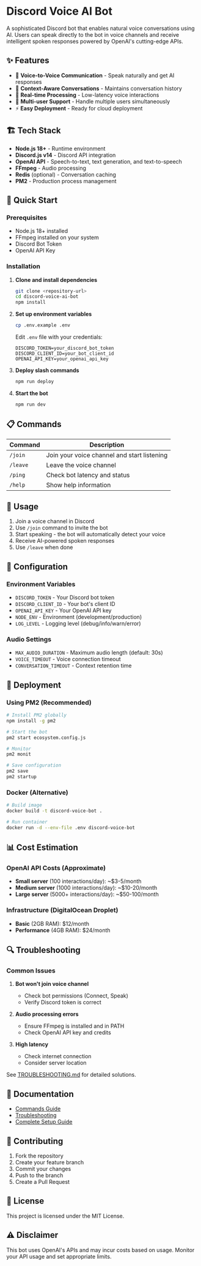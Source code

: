 # Discord Voice AI Bot

A sophisticated Discord bot that enables natural voice conversations using AI. Users can speak directly to the bot in voice channels and receive intelligent spoken responses powered by OpenAI's cutting-edge APIs.

## ✨ Features

- 🎤 **Voice-to-Voice Communication** - Speak naturally and get AI responses
- 🧠 **Context-Aware Conversations** - Maintains conversation history
- 🔄 **Real-time Processing** - Low-latency voice interactions
- 👥 **Multi-user Support** - Handle multiple users simultaneously
- ⚡ **Easy Deployment** - Ready for cloud deployment

## 🏗️ Tech Stack

- **Node.js 18+** - Runtime environment
- **Discord.js v14** - Discord API integration
- **OpenAI API** - Speech-to-text, text generation, and text-to-speech
- **FFmpeg** - Audio processing
- **Redis** (optional) - Conversation caching
- **PM2** - Production process management

## 🚀 Quick Start

### Prerequisites

- Node.js 18+ installed
- FFmpeg installed on your system
- Discord Bot Token
- OpenAI API Key

### Installation

1. **Clone and install dependencies**

   ```bash
   git clone <repository-url>
   cd discord-voice-ai-bot
   npm install
   ```

2. **Set up environment variables**

   ```bash
   cp .env.example .env
   ```

   Edit `.env` file with your credentials:

   ```env
   DISCORD_TOKEN=your_discord_bot_token
   DISCORD_CLIENT_ID=your_bot_client_id
   OPENAI_API_KEY=your_openai_api_key
   ```

3. **Deploy slash commands**

   ```bash
   npm run deploy
   ```

4. **Start the bot**
   ```bash
   npm run dev
   ```

## 📋 Commands

| Command  | Description                                 |
| -------- | ------------------------------------------- |
| `/join`  | Join your voice channel and start listening |
| `/leave` | Leave the voice channel                     |
| `/ping`  | Check bot latency and status                |
| `/help`  | Show help information                       |

## 🎯 Usage

1. Join a voice channel in Discord
2. Use `/join` command to invite the bot
3. Start speaking - the bot will automatically detect your voice
4. Receive AI-powered spoken responses
5. Use `/leave` when done

## 🔧 Configuration

### Environment Variables

- `DISCORD_TOKEN` - Your Discord bot token
- `DISCORD_CLIENT_ID` - Your bot's client ID
- `OPENAI_API_KEY` - Your OpenAI API key
- `NODE_ENV` - Environment (development/production)
- `LOG_LEVEL` - Logging level (debug/info/warn/error)

### Audio Settings

- `MAX_AUDIO_DURATION` - Maximum audio length (default: 30s)
- `VOICE_TIMEOUT` - Voice connection timeout
- `CONVERSATION_TIMEOUT` - Context retention time

## 🐳 Deployment

### Using PM2 (Recommended)

```bash
# Install PM2 globally
npm install -g pm2

# Start the bot
pm2 start ecosystem.config.js

# Monitor
pm2 monit

# Save configuration
pm2 save
pm2 startup
```

### Docker (Alternative)

```bash
# Build image
docker build -t discord-voice-bot .

# Run container
docker run -d --env-file .env discord-voice-bot
```

## 📊 Cost Estimation

### OpenAI API Costs (Approximate)

- **Small server** (100 interactions/day): ~$3-5/month
- **Medium server** (1000 interactions/day): ~$10-20/month
- **Large server** (5000+ interactions/day): ~$50-100/month

### Infrastructure (DigitalOcean Droplet)

- **Basic** (2GB RAM): $12/month
- **Performance** (4GB RAM): $24/month

## 🔍 Troubleshooting

### Common Issues

1. **Bot won't join voice channel**

   - Check bot permissions (Connect, Speak)
   - Verify Discord token is correct

2. **Audio processing errors**

   - Ensure FFmpeg is installed and in PATH
   - Check OpenAI API key and credits

3. **High latency**
   - Check internet connection
   - Consider server location

See [TROUBLESHOOTING.md](docs/TROUBLESHOOTING.md) for detailed solutions.

## 📖 Documentation

- [Commands Guide](docs/COMMANDS.md)
- [Troubleshooting](docs/TROUBLESHOOTING.md)
- [Complete Setup Guide](<discord_voice_ai_bot_guide%20(1).md>)

## 🤝 Contributing

1. Fork the repository
2. Create your feature branch
3. Commit your changes
4. Push to the branch
5. Create a Pull Request

## 📄 License

This project is licensed under the MIT License.

## ⚠️ Disclaimer

This bot uses OpenAI's APIs and may incur costs based on usage. Monitor your API usage and set appropriate limits.
